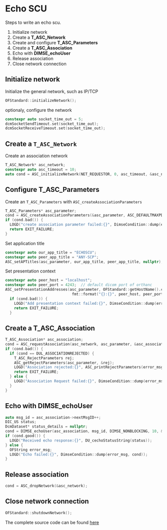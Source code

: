 # Echo SCU

Steps to write an echo scu.

1. Initialize network
2. Create a **T_ASC_Network**
3. Create and configure **T_ASC_Parameters**
4. Create a **T_ASC_Association**
5. Echo with **DIMSE_echoUser**
6. Release association
7. Close network connection

## Initialize network

Initialize the general network, such as IP/TCP

```cpp
OFStandard::initializeNetwork();
```

optionaly, configure the network

```cpp
constexpr auto socket_time_out = 5;
dcmSocketSendTimeout.set(socket_time_out);
dcmSocketReceiveTimeout.set(socket_time_out);
```

## Create a `T_ASC_Network`

Create an association network

```cpp
T_ASC_Network* asc_network;
constexpr auto asc_timeout = 10;
auto cond = ASC_initializeNetwork(NET_REQUESTOR, 0, asc_timeout, &asc_network);
```

## Configure T_ASC_Parameters

Create an `T_ASC_Parameters` with `ASC_createAssociationParameters`

```cpp
T_ASC_Parameters* asc_parameter;
cond = ASC_createAssociationParameters(&asc_parameter, ASC_DEFAULTMAXPDU);
if (cond.bad()) {
  LOGD("create association parameter failed:{}", DimseCondition::dump(error_msg, cond));
  return EXIT_FAILURE;
}
```

Set application title

```cpp  
constexpr auto our_app_title = "ECHOSCU";
constexpr auto peer_app_title = "ANY-SCP";
ASC_setAPTitles(asc_parameter, our_app_title, peer_app_title, nullptr);
```

Set presentation context

```cpp
constexpr auto peer_host = "localhost";
constexpr auto peer_port = 4243;  // default dicom port of orthanc
ASC_setPresentationAddresses(asc_parameter, OFStandard::getHostName().c_str(),
                              fmt::format("{}:{}", peer_host, peer_port).c_str());
  if (cond.bad()) {
    LOGD("Add presentation context failed:{}", DimseCondition::dump(error_msg, cond));
    return EXIT_FAILURE;
  }
```

## Create a T_ASC_Association

```cpp
T_ASC_Association* asc_association;
cond = ASC_requestAssociation(asc_network, asc_parameter, &asc_association);
if (cond.bad()) {
  if (cond == DUL_ASSOCIATIONREJECTED) {
    T_ASC_RejectParameters rej;
    ASC_getRejectParameters(asc_parameter, &rej);
    LOGD("Association rejected:{}", ASC_printRejectParameters(error_msg, &rej));
    return EXIT_FAILURE;
  } else {
    LOGD("Association Request failed:{}", DimseCondition::dump(error_msg, cond));
  }
}
```

## Echo with DIMSE_echoUser

```cpp
auto msg_id = asc_association->nextMsgID++;
DIC_US status;
DcmDataset* status_details = nullptr;
cond = DIMSE_echoUser(asc_association, msg_id, DIMSE_NONBLOCKING, 10, &status, &status_details);
if (cond.good()) {
  LOGD("Received echo response:{}", DU_cechoStatusString(status));
} else {
  OFString error_msg;
  LOGD("Echo failed:{}", DimseCondition::dump(error_msg, cond));
}
```

## Release association

```cpp
cond = ASC_dropNetwork(&asc_network);
```

## Close network connection

```cpp
OFStandard::shutdownNetwork();
```

The complete source code can be found [here](../src/1.echo_scu.cpp)
